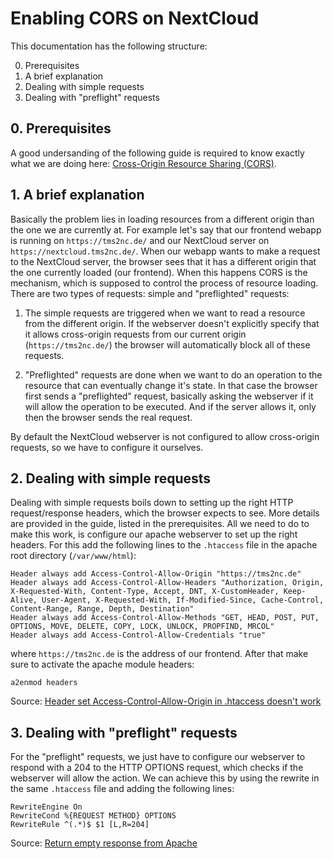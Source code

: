 # Enabling CORS on NextCloud

This documentation has the following structure:

0. Prerequisites
1. A brief explanation
2. Dealing with simple requests
3. Dealing with "preflight" requests

## 0. Prerequisites

A good undersanding of the following guide is required to know exactly what we are doing here: [Cross-Origin Resource Sharing (CORS)](https://developer.mozilla.org/en-US/docs/Web/HTTP/CORS).

## 1. A brief explanation

Basically the problem lies in loading resources from a different origin than the one we are currently at. For example let's say that our frontend webapp is running on `https://tms2nc.de/` and our NextCloud server on `https://nextcloud.tms2nc.de/`. When our webapp wants to make a request to the NextCloud server, the browser sees that it has a different origin that the one currently loaded (our frontend). When this happens CORS is the mechanism, which is supposed to control the process of resource loading. There are two types of requests: simple and "preflighted" requests:

1. The simple requests are triggered when we want to read a resource from the different origin. If the webserver doesn't explicitly specify that it allows cross-origin requests from our current origin (`https://tms2nc.de/`) the browser will automatically block all of these requests.

2. "Preflighted" requests are done when we want to do an operation to the resource that can eventually change it's state. In that case the browser first sends a "preflighted" request, basically asking the webserver if it will allow the operation to be executed. And if the server allows it, only then the browser sends the real request.

By default the NextCloud webserver is not configured to allow cross-origin requests, so we have to configure it ourselves.

## 2. Dealing with simple requests

Dealing with simple requests boils down to setting up the right HTTP request/response headers, which the browser expects to see. More details are provided in the guide, listed in the prerequisites. All we need to do to make this work, is configure our apache webserver to set up the right headers. For this add the following lines to the `.htaccess` file in the apache root directory (`/var/www/html`):

```
Header always add Access-Control-Allow-Origin "https://tms2nc.de"
Header always add Access-Control-Allow-Headers "Authorization, Origin, X-Requested-With, Content-Type, Accept, DNT, X-CustomHeader, Keep-Alive, User-Agent, X-Requested-With, If-Modified-Since, Cache-Control, Content-Range, Range, Depth, Destination"
Header always add Access-Control-Allow-Methods "GET, HEAD, POST, PUT, OPTIONS, MOVE, DELETE, COPY, LOCK, UNLOCK, PROPFIND, MRCOL"
Header always add Access-Control-Allow-Credentials "true"
```

where `https://tms2nc.de` is the address of our frontend. After that make sure to activate the apache module headers:

```
a2enmod headers
```

Source: [Header set Access-Control-Allow-Origin in .htaccess doesn't work](https://stackoverflow.com/questions/10640596/header-set-access-control-allow-origin-in-htaccess-doesnt-work/11691776#11691776)

## 3. Dealing with "preflight" requests
 
 For the "preflight" requests, we just have to configure our webserver to respond with a 204 to the HTTP OPTIONS request, which checks if the webserver will allow the action. We can achieve this by using the rewrite in the same `.htaccess` file and adding the following lines:

```
RewriteEngine On
RewriteCond %{REQUEST METHOD} OPTIONS
RewriteRule ^(.*)$ $1 [L,R=204]
```

Source: [Return empty response from Apache](https://stackoverflow.com/questions/27703871/return-empty-response-from-apache/)
